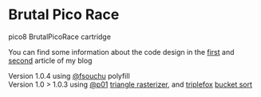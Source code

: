 # Brutal Pico Race
pico8 BrutalPicoRace cartridge

You can find some information about the code design in the [first](http://youry.kiki.free.fr/blog/?p=418&lang=en) and [second](http://youry.kiki.free.fr/blog/?p=467&lang=en) article of my blog

Version 1.0.4 using [@fsouchu](https://twitter.com/fsouchu) polyfill  
Version 1.0 > 1.0.3 using [@p01](https://twitter.com/p01) [triangle rasterizer](https://www.lexaloffle.com/bbs/?tid=28317), and [triplefox](https://www.lexaloffle.com/bbs/?uid=9627) [bucket sort](https://www.lexaloffle.com/bbs/?tid=2477)

